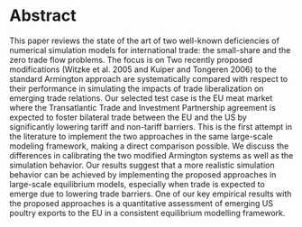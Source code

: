 # Abstract
This paper reviews the state of the art of two well-known deficiencies of numerical simulation models for international trade: the small-share and the zero trade flow problems. The focus is on Two recently proposed modifications (Witzke et al. 2005 and Kuiper and Tongeren 2006) to the standard Armington approach are systematically compared with respect to their performance in simulating the impacts of trade liberalization on emerging trade relations. Our selected test case is the EU meat market where the Transatlantic Trade and Investment Partnership agreement is expected to foster bilateral trade between the EU and the US by significantly lowering tariff and non-tariff barriers. This is the first attempt in the literature to implement the two approaches in the same large-scale modeling framework, making a direct comparison possible. We discuss the differences in calibrating the two modified Armington systems as well as the simulation behavior. Our results suggest that a more realistic simulation behavior can be achieved by implementing the proposed approaches in large-scale equilibrium models, especially when trade is expected to emerge due to lowering trade barriers. One of our key empirical results with the proposed approaches is a quantitative assessment of emerging US poultry exports to the EU in a consistent equilibrium modelling framework.
